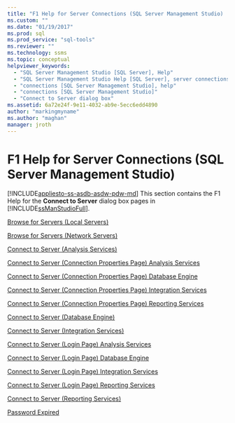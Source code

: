 ```yaml
---
title: "F1 Help for Server Connections (SQL Server Management Studio) | Microsoft Docs"
ms.custom: ""
ms.date: "01/19/2017"
ms.prod: sql
ms.prod_service: "sql-tools"
ms.reviewer: ""
ms.technology: ssms
ms.topic: conceptual
helpviewer_keywords: 
  - "SQL Server Management Studio [SQL Server], Help"
  - "SQL Server Management Studio Help [SQL Server], server connections"
  - "connections [SQL Server Management Studio], help"
  - "connections [SQL Server Management Studio]"
  - "Connect to Server dialog box"
ms.assetid: 6a72e24f-9e11-4032-ab9e-5ecc6edd4890
author: "markingmyname"
ms.author: "maghan"
manager: jroth
---
```

# F1 Help for Server Connections (SQL Server Management Studio)
[!INCLUDE[appliesto-ss-asdb-asdw-pdw-md](../../includes/appliesto-ss-asdb-asdw-pdw-md.md)]
This section contains the F1 Help for the **Connect to Server** dialog box pages in [!INCLUDE[ssManStudioFull](../../includes/ssmanstudiofull-md.md)].  
  
[Browse for Servers &#40;Local Servers&#41;](../../ssms/f1-help/browse-for-servers-local-servers.md)  
  
[Browse for Servers &#40;Network Servers&#41;](../../ssms/f1-help/browse-for-servers-network-servers.md)  
  
[Connect to Server &#40;Analysis Services&#41;](../../ssms/f1-help/connect-to-server-analysis-services.md)  
  
[Connect to Server &#40;Connection Properties Page&#41; Analysis Services](../../ssms/f1-help/connect-to-server-connection-properties-page-analysis-services.md)  
  
[Connect to Server &#40;Connection Properties Page&#41; Database Engine](../../ssms/f1-help/connect-to-server-connection-properties-page-database-engine.md)  
  
[Connect to Server &#40;Connection Properties Page&#41; Integration Services](../../ssms/f1-help/connect-to-server-connection-properties-page-integration-services.md)  
  
[Connect to Server &#40;Connection Properties Page&#41; Reporting Services](../../ssms/f1-help/connect-to-server-connection-properties-page-reporting-services.md)  
  
[Connect to Server &#40;Database Engine&#41;](../../ssms/f1-help/connect-to-server-database-engine.md)  
  
[Connect to Server &#40;Integration Services&#41;](../../ssms/f1-help/connect-to-server-integration-services.md)  
  
[Connect to Server &#40;Login Page&#41; Analysis Services](../../ssms/f1-help/connect-to-server-login-page-analysis-services.md)  
  
[Connect to Server &#40;Login Page&#41; Database Engine](../../ssms/f1-help/connect-to-server-login-page-database-engine.md)  
  
[Connect to Server &#40;Login Page&#41; Integration Services](../../ssms/f1-help/connect-to-server-login-page-integration-services.md)  
  
[Connect to Server &#40;Login Page&#41; Reporting Services](../../ssms/f1-help/connect-to-server-login-page-reporting-services.md)  
  
[Connect to Server &#40;Reporting Services&#41;](../../ssms/f1-help/connect-to-server-reporting-services.md)  
  
[Password Expired](../../ssms/f1-help/password-expired.md)  
  
